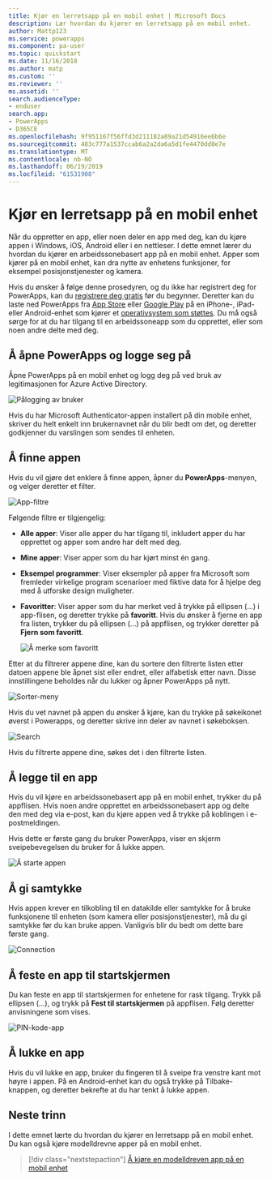```yaml
---
title: Kjør en lerretsapp på en mobil enhet | Microsoft Docs
description: Lær hvordan du kjører en lerretsapp på en mobil enhet.
author: Mattp123
ms.service: powerapps
ms.component: pa-user
ms.topic: quickstart
ms.date: 11/16/2018
ms.author: matp
ms.custom: ''
ms.reviewer: ''
ms.assetid: ''
search.audienceType:
- enduser
search.app:
- PowerApps
- D365CE
ms.openlocfilehash: 9f951167f56ffd3d211182a89a21d54916ee6b6e
ms.sourcegitcommit: 483c777a1537ccab6a2a2da6a5d1fe4470dd0e7e
ms.translationtype: MT
ms.contentlocale: nb-NO
ms.lasthandoff: 06/19/2019
ms.locfileid: "61531908"
---
```

# <a name="run-a-canvas-app-on-a-mobile-device"></a>Kjør en lerretsapp på en mobil enhet
Når du oppretter en app, eller noen deler en app med deg, kan du kjøre appen i Windows, iOS, Android eller i en nettleser. I dette emnet lærer du hvordan du kjører en arbeidssonebasert app på en mobil enhet. Apper som kjører på en mobil enhet, kan dra nytte av enhetens funksjoner, for eksempel posisjonstjenester og kamera.

Hvis du ønsker å følge denne prosedyren, og du ikke har registrert deg for PowerApps, kan du [registrere deg gratis](https://web.powerapps.com/signup?redirect=marketing&email=) før du begynner. Deretter kan du laste ned PowerApps fra [App Store](https://itunes.apple.com/app/powerapps/id1047318566?mt=8) eller [Google Play](https://play.google.com/store/apps/details?id=com.microsoft.msapps) på en iPhone-, iPad- eller Android-enhet som kjører et [operativsystem som støttes](../maker/canvas-apps/limits-and-config.md). Du må også sørge for at du har tilgang til en arbeidssoneapp som du opprettet, eller som noen andre delte med deg.

## <a name="open-powerapps-and-sign-in"></a>Å åpne PowerApps og logge seg på
Åpne PowerApps på en mobil enhet og logg deg på ved bruk av legitimasjonen for Azure Active Directory.

![Pålogging av bruker](./media/run-app-client/run-client-login.png)

Hvis du har Microsoft Authenticator-appen installert på din mobile enhet, skriver du helt enkelt inn brukernavnet når du blir bedt om det, og deretter godkjenner du varslingen som sendes til enheten.

## <a name="find-the-app"></a>Å finne appen
Hvis du vil gjøre det enklere å finne appen, åpner du **PowerApps**-menyen, og velger deretter et filter.

![App-filtre](./media/run-app-client/filter-menu.png)

Følgende filtre er tilgjengelig:

* **Alle apper**: Viser alle apper du har tilgang til, inkludert apper du har opprettet og apper som andre har delt med deg.

* **Mine apper**: Viser apper som du har kjørt minst én gang.

* **Eksempel programmer**: Viser eksempler på apper fra Microsoft som fremleder virkelige program scenarioer med fiktive data for å hjelpe deg med å utforske design muligheter.

* **Favoritter**: Viser apper som du har merket ved å trykke på ellipsen (...) i app-flisen, og deretter trykke på **favoritt**. Hvis du ønsker å fjerne en app fra listen, trykker du på ellipsen (...) på appflisen, og trykker deretter på **Fjern som favoritt**.

    ![Å merke som favoritt](./media/run-app-client/favorite.png)

Etter at du filtrerer appene dine, kan du sortere den filtrerte listen etter datoen appene ble åpnet sist eller endret, eller alfabetisk etter navn. Disse innstillingene beholdes når du lukker og åpner PowerApps på nytt.

![Sorter-meny](./media/run-app-client/sort-menu.png)

Hvis du vet navnet på appen du ønsker å kjøre, kan du trykke på søkeikonet øverst i Powerapps, og deretter skrive inn deler av navnet i søkeboksen.

![Search](./media/run-app-client/search.png)

Hvis du filtrerte appene dine, søkes det i den filtrerte listen.

## <a name="run-an-app"></a>Å legge til en app
Hvis du vil kjøre en arbeidssonebasert app på en mobil enhet, trykker du på appflisen. Hvis noen andre opprettet en arbeidssonebasert app og delte den med deg via e-post, kan du kjøre appen ved å trykke på koblingen i e-postmeldingen.

Hvis dette er første gang du bruker PowerApps, viser en skjerm sveipebevegelsen du bruker for å lukke appen.

![Å starte appen](./media/run-app-client/run-client-app.png)

## <a name="give-consent"></a>Å gi samtykke
Hvis appen krever en tilkobling til en datakilde eller samtykke for å bruke funksjonene til enheten (som kamera eller posisjonstjenester), må du gi samtykke før du kan bruke appen. Vanligvis blir du bedt om dette bare første gang.

![Connection](./media/run-app-client/app-connection.png)

## <a name="pin-an-app-to-the-home-screen"></a>Å feste en app til startskjermen
Du kan feste en app til startskjermen for enhetene for rask tilgang. Trykk på ellipsen (...), og trykk på **Fest til startskjermen** på appflisen. Følg deretter anvisningene som vises.

![PIN-kode-app](./media/run-app-client/run-client-pin.png)

## <a name="close-an-app"></a>Å lukke en app
Hvis du vil lukke en app, bruker du fingeren til å sveipe fra venstre kant mot høyre i appen. På en Android-enhet kan du også trykke på Tilbake-knappen, og deretter bekrefte at du har tenkt å lukke appen.

## <a name="next-steps"></a>Neste trinn
I dette emnet lærte du hvordan du kjører en lerretsapp på en mobil enhet. Du kan også kjøre modelldrevne apper på en mobil enhet.

> [!div class="nextstepaction"]
> [Å kjøre en modelldreven app på en mobil enhet](run-app-client-model-driven.md)
